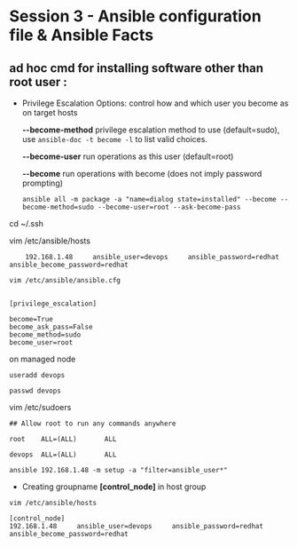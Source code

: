 # Session 3 - Ansible configuration file & Ansible Facts

## ad hoc cmd for installing software other than root user : 
- Privilege Escalation Options:
  control how and which user you become as on target hosts

  **--become-method**
        privilege escalation method to use (default=sudo), use `ansible-doc -t become -l` to list valid choices.
  
  **--become-user**
        run operations as this user (default=root)

  **--become**
        run operations with become (does not imply password prompting)

    ```shell
    ansible all -m package -a "name=dialog state=installed" --become --become-method=sudo --become-user=root --ask-become-pass
    ```

cd ~/.ssh

 vim /etc/ansible/hosts 
```shell
    192.168.1.48     ansible_user=devops     ansible_password=redhat        ansible_become_password=redhat
```

```shell
vim /etc/ansible/ansible.cfg 
```

```shell

[privilege_escalation]

become=True
become_ask_pass=False
become_method=sudo
become_user=root

```

on managed node

```shell
useradd devops
```
```shell
passwd devops
```


vim /etc/sudoers

```shell
## Allow root to run any commands anywhere 

root    ALL=(ALL)       ALL

devops  ALL=(ALL)       ALL
```


```shell
ansible 192.168.1.48 -m setup -a "filter=ansible_user*"
```
- Creating groupname **[control_node]** in host group
```shell
vim /etc/ansible/hosts 
```

```/etc/ansible/hosts
[control_node]
192.168.1.48     ansible_user=devops     ansible_password=redhat        ansible_become_password=redhat
```